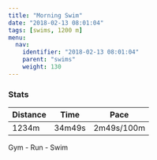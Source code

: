 ```yaml
---
title: "Morning Swim"
date: "2018-02-13 08:01:04"
tags: [swims, 1200 m]
menu:
  nav:
    identifier: "2018-02-13 08:01:04"
    parent: "swims"
    weight: 130
---
```


### Stats

| Distance | Time | Pace |
|----------|------|------|
|1234m|34m49s|2m49s/100m|

Gym - Run - Swim
